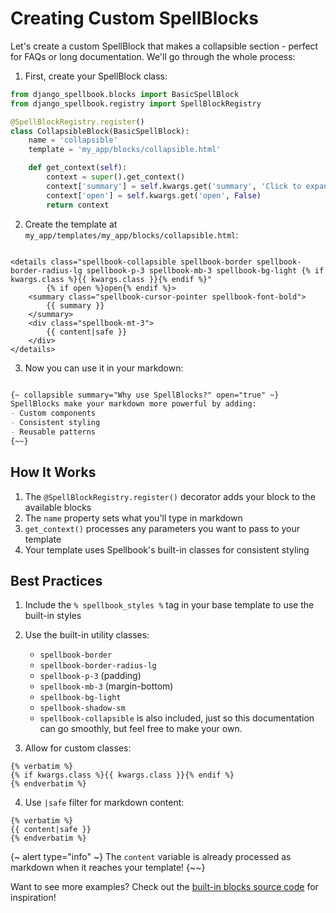 # Creating Custom SpellBlocks

Let's create a custom SpellBlock that makes a collapsible section - perfect for FAQs or long documentation. We'll go through the whole process:

1. First, create your SpellBlock class:

```python
from django_spellbook.blocks import BasicSpellBlock
from django_spellbook.registry import SpellBlockRegistry

@SpellBlockRegistry.register()
class CollapsibleBlock(BasicSpellBlock):
    name = 'collapsible'
    template = 'my_app/blocks/collapsible.html'

    def get_context(self):
        context = super().get_context()
        context['summary'] = self.kwargs.get('summary', 'Click to expand')
        context['open'] = self.kwargs.get('open', False)
        return context
```

2. Create the template at `my_app/templates/my_app/blocks/collapsible.html`:

```django

<details class="spellbook-collapsible spellbook-border spellbook-border-radius-lg spellbook-p-3 spellbook-mb-3 spellbook-bg-light {% if kwargs.class %}{{ kwargs.class }}{% endif %}"
        {% if open %}open{% endif %}>
    <summary class="spellbook-cursor-pointer spellbook-font-bold">
        {{ summary }}
    </summary>
    <div class="spellbook-mt-3">
        {{ content|safe }}
    </div>
</details>
```

3. Now you can use it in your markdown:

```markdown

{~ collapsible summary="Why use SpellBlocks?" open="true" ~}
SpellBlocks make your markdown more powerful by adding:
- Custom components
- Consistent styling
- Reusable patterns
{~~}
```

## How It Works

1. The `@SpellBlockRegistry.register()` decorator adds your block to the available blocks
2. The `name` property sets what you'll type in markdown
3. `get_context()` processes any parameters you want to pass to your template
4. Your template uses Spellbook's built-in classes for consistent styling

## Best Practices

1. Include the `% spellbook_styles %` tag in your base template to use the built-in styles
2. Use the built-in utility classes:
   - `spellbook-border`
   - `spellbook-border-radius-lg`
   - `spellbook-p-3` (padding)
   - `spellbook-mb-3` (margin-bottom)
   - `spellbook-bg-light`
   - `spellbook-shadow-sm`
   - `spellbook-collapsible` is also included, just so this documentation can go smoothly, but feel free to make your own.

3. Allow for custom classes:
```django
{% verbatim %}
{% if kwargs.class %}{{ kwargs.class }}{% endif %}
{% endverbatim %}
```

4. Use `|safe` filter for markdown content:
```django
{% verbatim %}
{{ content|safe }}
{% endverbatim %}
```

{~ alert type="info" ~}
The `content` variable is already processed as markdown when it reaches your template!
{~~}

Want to see more examples? Check out the [built-in blocks source code](https://github.com/smattymatty/django_spellbook/tree/main/django_spellbook/blocks) for inspiration!